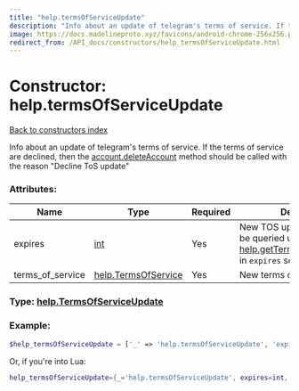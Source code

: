 ```yaml
---
title: "help.termsOfServiceUpdate"
description: "Info about an update of telegram's terms of service. If the terms of service are declined, then the account.deleteAccount method should be called with the reason 'Decline ToS update'"
image: https://docs.madelineproto.xyz/favicons/android-chrome-256x256.png
redirect_from: /API_docs/constructors/help_termsOfServiceUpdate.html
---
```

# Constructor: help.termsOfServiceUpdate  
[Back to constructors index](index.md)



Info about an update of telegram's terms of service. If the terms of service are declined, then the [account.deleteAccount](../methods/account.deleteAccount.md) method should be called with the reason "Decline ToS update"

### Attributes:

| Name     |    Type       | Required | Description |
|----------|---------------|----------|-------------|
|expires|[int](../types/int.md) | Yes|New TOS updates will have to be queried using [help.getTermsOfServiceUpdate](../methods/help.getTermsOfServiceUpdate.md) in `expires` seconds|
|terms\_of\_service|[help.TermsOfService](../constructors/help.TermsOfService.md) | Yes|New terms of service|



### Type: [help.TermsOfServiceUpdate](../types/help.TermsOfServiceUpdate.md)


### Example:

```php
$help_termsOfServiceUpdate = ['_' => 'help.termsOfServiceUpdate', 'expires' => int, 'terms_of_service' => help.TermsOfService];
```  


Or, if you're into Lua:

```lua
help_termsOfServiceUpdate={_='help.termsOfServiceUpdate', expires=int, terms_of_service=help.TermsOfService}

```


